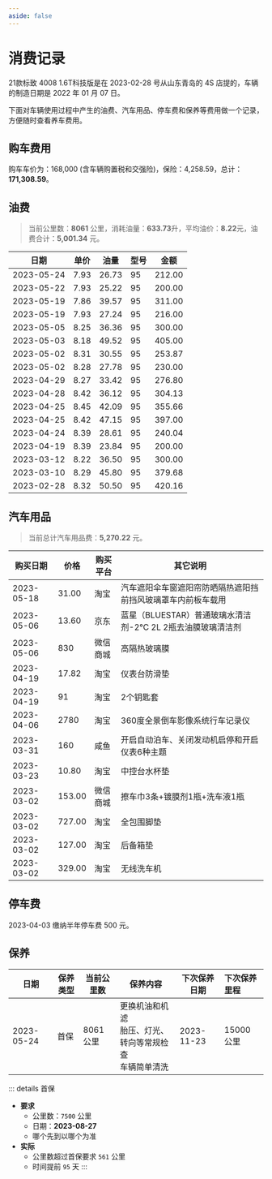 ```yaml
---
aside: false
---
```


# 消费记录

21款标致 4008 1.6T科技版是在 2023-02-28 号从山东青岛的 4S 店提的，车辆的制造日期是 2022 年 01 月 07 日。

下面对车辆使用过程中产生的油费、汽车用品、停车费和保养等费用做一个记录，方便随时查看养车费用。

## 购车费用

购车车价为：168,000 (含车辆购置税和交强险)，保险：4,258.59，总计：**171,308.59**。

## 油费

> 当前公里数：**8061** 公里，消耗油量：**633.73**升，平均油价：**8.22**元，油费合计：**5,001.34** 元。
> <!-- 油费合计： 420.16 + 379.68 + 300.00 + 200.00 + 240.04 + 397.00 + 355.66 + 304.13 + 276.80 + 230.00 + 253.87 + 405.00 + 300.00 + 216.00 + 311.00 + 200.00 + 212 = 5,001.34 -->
> <!-- 总油耗量：50.50 + 45.80 + 36.50 + 23.84 + 28.61 + 47.15 + 42.09 + 36.12 + 33.42 + 27.78 + 30.55 + 49.52 + 36.36 + 27.24 + 39.57 + 25.22 + 26.73 = 633.73 -->
> <!-- 平均油价（元/升）：(8.32 + 8.29 + 8.22 + 8.39 +  8。39 +  8.42 + 8.45 + 8.42 + 8.27 + 8.28 + 8.31 + 8.18 + 8.25 + 7.93 + 7.86 + 7.93 + 7.93) / 17 = 8.2029 -->

 
| 日期         | 单价   | 油量    | 型号 | 金额     |
|------------|------|-------|----|--------|
| 2023-05-24 | 7.93 | 26.73 | 95 | 212.00 |
| 2023-05-22 | 7.93 | 25.22 | 95 | 200.00 | 
| 2023-05-19 | 7.86 | 39.57 | 95 | 311.00 |
| 2023-05-19 | 7.93 | 27.24 | 95 | 216.00 | 
| 2023-05-05 | 8.25 | 36.36 | 95 | 300.00 |
| 2023-05-03 | 8.18 | 49.52 | 95 | 405.00 |
| 2023-05-02 | 8.31 | 30.55 | 95 | 253.87 | 
| 2023-05-02 | 8.28 | 27.78 | 95 | 230.00 |
| 2023-04-29 | 8.27 | 33.42 | 95 | 276.80 |
| 2023-04-28 | 8.42 | 36.12 | 95 | 304.13 |
| 2023-04-25 | 8.45 | 42.09 | 95 | 355.66 |
| 2023-04-25 | 8.42 | 47.15 | 95 | 397.00 |
| 2023-04-24 | 8.39 | 28.61 | 95 | 240.04 | 
| 2023-04-19 | 8.39 | 23.84 | 95 | 200.00 |
| 2023-03-12 | 8.22 | 36.50 | 95 | 300.00 |
| 2023-03-10 | 8.29 | 45.80 | 95 | 379.68 |
| 2023-02-28 | 8.32 | 50.50 | 95 | 420.16 |

## 汽车用品

> 当前总计汽车用品费：**5,270.22** 元。
> <!-- 10.80 + 153.00 + 727.00 + 127.00 + 329.00 + 160 + 2780 + 91 + 17.82 + 830 + 13.60 + 31.00 = 5,270.22 -->

| 购买日期       | 价格     | 购买平台 | 其它说明                                  |
|------------|--------|------|---------------------------------------|
| 2023-05-18 | 31.00  | 淘宝   | 汽车遮阳伞车窗遮阳帘防晒隔热遮阳挡前挡风玻璃罩车内前板车载用        |
| 2023-05-06 | 13.60  | 京东   | 蓝星（BLUESTAR）普通玻璃水清洁剂-2℃ 2L 2瓶去油膜玻璃清洁剂 |
| 2023-05-06 | 830    | 微信商城 | 高隔热玻璃膜                                |
| 2023-04-19 | 17.82  | 淘宝   | 仪表台防滑垫                                |
| 2023-04-19 | 91     | 淘宝   | 2个钥匙套                                 |
| 2023-04-06 | 2780   | 淘宝   | 360度全景倒车影像系统行车记录仪                     |
| 2023-03-31 | 160    | 咸鱼   | 开启自动泊车、关闭发动机启停和开启仪表6种主题               |
| 2023-03-23 | 10.80  | 淘宝   | 中控台水杯垫                                |
| 2023-03-02 | 153.00 | 微信商城 | 擦车巾3条+镀膜剂1瓶+洗车液1瓶                     |
| 2023-03-02 | 727.00 | 淘宝   | 全包围脚垫                                 |
| 2023-03-02 | 127.00 | 淘宝   | 后备箱垫                                  |
| 2023-03-02 | 329.00 | 淘宝   | 无线洗车机                                 |

## 停车费

2023-04-03 缴纳半年停车费 500 元。

## 保养

| 日期         | 保养类型 | 当前公里数   | 保养内容                                   | 下次保养日期     | 下次保养里程   |
|------------|------|---------|----------------------------------------|------------|:---------|
| 2023-05-24 | 首保   | 8061 公里 | 更换机油和机滤<br />胎压、灯光、转向等常规检查<br />车辆简单清洗 | 2023-11-23 | 15000 公里 |



::: details 首保
- **要求** 
  - 公里数：`7500` 公里
  - 日期：**2023-08-27**
  - 哪个先到以哪个为准
- **实际**
  - 公里数超过首保要求 `561` 公里
  - 时间提前 `95` 天
:::